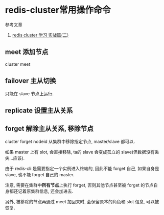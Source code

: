 # redis-cluster常用操作命令

参考文章

1. [redis cluster 学习 实战篇(二)](https://cloud.tencent.com/developer/article/1418503)

## meet 添加节点

cluster meet 

## failover 主从切换

只能在 slave 节点上运行.

## replicate 设置主从关系

## forget 解除主从关系, 移除节点

cluster forget nodeid 从集群中移除指定节点, master/slave 都可以.

如果 master 上有 slot, 会直接移除, ta的 slave 会变成孤立的 slave(但数据没有丢失...应该).

由于 redis-cli 是需要指定一个实例进入终端的, 因此不能 forget 自己, 如果自身是 slave, 也不能 forget 自己的 master.

注意, 需要在集群中**所有节点**上执行 forget, 否则其他节点甚至被 forget 的节点自身都还记着原集群信息, 还会加进去.

另外, 被移除的节点再通过 meet 加回来时, 会保留原本的角色和 slot 信息, 可以被恢复.
